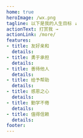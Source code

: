```yaml
---
home: true
heroImage: /wx.png
tagline: 以下是我的人生目标 ↓ 
actionText: 打赏我 →
actionLink: /more/
features:
- title: 友好亲和 
  details: 
- title: 勇于承担
  details: 
- title: 善待他人
  details:
- title: 给予帮助
  details:
- title: 感恩之心
  details:
- title: 勤学不倦
  details:
- title: 值得信赖
  details:
footer: 
---
```

